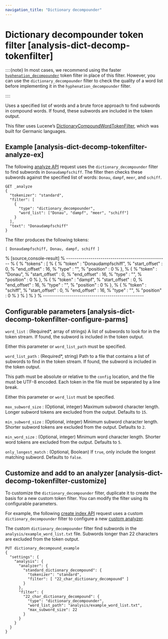 ```yaml
---
navigation_title: "Dictionary decompounder"
---
```


# Dictionary decompounder token filter [analysis-dict-decomp-tokenfilter]


::::{note} 
In most cases, we recommend using the faster [`hyphenation_decompounder`](analysis-hyp-decomp-tokenfilter.md) token filter in place of this filter. However, you can use the `dictionary_decompounder` filter to check the quality of a word list before implementing it in the `hyphenation_decompounder` filter.

::::


Uses a specified list of words and a brute force approach to find subwords in compound words. If found, these subwords are included in the token output.

This filter uses Lucene’s [DictionaryCompoundWordTokenFilter](https://lucene.apache.org/core/10_1_0/analysis/common/org/apache/lucene/analysis/compound/DictionaryCompoundWordTokenFilter.md), which was built for Germanic languages.

## Example [analysis-dict-decomp-tokenfilter-analyze-ex]

The following [analyze API](indices-analyze.md) request uses the `dictionary_decompounder` filter to find subwords in `Donaudampfschiff`. The filter then checks these subwords against the specified list of words: `Donau`, `dampf`, `meer`, and `schiff`.

```console
GET _analyze
{
  "tokenizer": "standard",
  "filter": [
    {
      "type": "dictionary_decompounder",
      "word_list": ["Donau", "dampf", "meer", "schiff"]
    }
  ],
  "text": "Donaudampfschiff"
}
```

The filter produces the following tokens:

```text
[ Donaudampfschiff, Donau, dampf, schiff ]
```

% [source,console-result]
% --------------------------------------------------
% {
%   "tokens" : [
%     {
%       "token" : "Donaudampfschiff",
%       "start_offset" : 0,
%       "end_offset" : 16,
%       "type" : "<ALPHANUM>",
%       "position" : 0
%     },
%     {
%       "token" : "Donau",
%       "start_offset" : 0,
%       "end_offset" : 16,
%       "type" : "<ALPHANUM>",
%       "position" : 0
%     },
%     {
%       "token" : "dampf",
%       "start_offset" : 0,
%       "end_offset" : 16,
%       "type" : "<ALPHANUM>",
%       "position" : 0
%     },
%     {
%       "token" : "schiff",
%       "start_offset" : 0,
%       "end_offset" : 16,
%       "type" : "<ALPHANUM>",
%       "position" : 0
%     }
%   ]
% }
% --------------------------------------------------


## Configurable parameters [analysis-dict-decomp-tokenfilter-configure-parms]

`word_list`
:   (Required*, array of strings) A list of subwords to look for in the token stream. If found, the subword is included in the token output.

Either this parameter or `word_list_path` must be specified.


`word_list_path`
:   (Required*, string) Path to a file that contains a list of subwords to find in the token stream. If found, the subword is included in the token output.

This path must be absolute or relative to the `config` location, and the file must be UTF-8 encoded. Each token in the file must be separated by a line break.

Either this parameter or `word_list` must be specified.


`max_subword_size`
:   (Optional, integer) Maximum subword character length. Longer subword tokens are excluded from the output. Defaults to `15`.

`min_subword_size`
:   (Optional, integer) Minimum subword character length. Shorter subword tokens are excluded from the output. Defaults to `2`.

`min_word_size`
:   (Optional, integer) Minimum word character length. Shorter word tokens are excluded from the output. Defaults to `5`.

`only_longest_match`
:   (Optional, Boolean) If `true`, only include the longest matching subword. Defaults to `false`.


## Customize and add to an analyzer [analysis-dict-decomp-tokenfilter-customize]

To customize the `dictionary_decompounder` filter, duplicate it to create the basis for a new custom token filter. You can modify the filter using its configurable parameters.

For example, the following [create index API](indices-create-index.md) request uses a custom `dictionary_decompounder` filter to configure a new [custom analyzer](analysis-custom-analyzer.md).

The custom `dictionary_decompounder` filter find subwords in the `analysis/example_word_list.txt` file. Subwords longer than 22 characters are excluded from the token output.

```console
PUT dictionary_decompound_example
{
  "settings": {
    "analysis": {
      "analyzer": {
        "standard_dictionary_decompound": {
          "tokenizer": "standard",
          "filter": [ "22_char_dictionary_decompound" ]
        }
      },
      "filter": {
        "22_char_dictionary_decompound": {
          "type": "dictionary_decompounder",
          "word_list_path": "analysis/example_word_list.txt",
          "max_subword_size": 22
        }
      }
    }
  }
}
```


